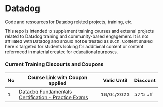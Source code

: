 # Datadog
Code and ressources for Datadog related projects, training, etc.


This repo is intended to supplement training courses and external projects related to Datadog training and community-based engagement. It is not affiliated with Datadog and should not be treated as such. Content shared here is targeted for students looking for additional content or content referenced in material created for educational purposes.


### Current Training Discounts and Coupons

####

| No  | Course Link with Coupon applied | Valid Until | Discount
| --- | ----------- |----------- |----------- |
| 1 | [Datadog Fundamentals Certification - Practice Exams](https://www.udemy.com/course/datadog-fundamentals-certification-practice-exams/?couponCode=DDFE-MARCH-23) | 18/04/2023 | 57% off
